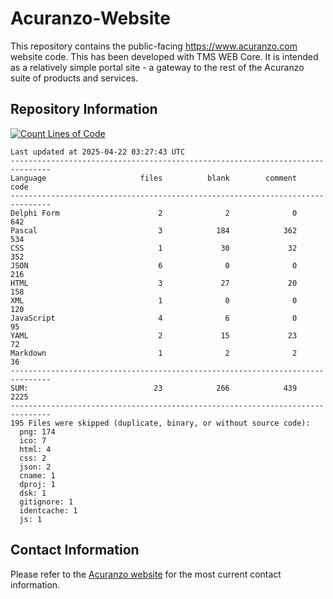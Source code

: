 # Acuranzo-Website
This repository contains the public-facing https://www.acuranzo.com website code. This has been developed with TMS WEB Core. It is intended as a relatively simple portal site - a gateway to the rest of the Acuranzo suite of products and services. 

## Repository Information
[![Count Lines of Code](https://github.com/lanboss-ltd/Acuranzo-Website/actions/workflows/main.yml/badge.svg)](https://github.com/lanboss-ltd/Acuranzo-Website/actions/workflows/main.yml)
<!--CLOC-START -->
```
Last updated at 2025-04-22 03:27:43 UTC
-------------------------------------------------------------------------------
Language                     files          blank        comment           code
-------------------------------------------------------------------------------
Delphi Form                      2              2              0            642
Pascal                           3            184            362            534
CSS                              1             30             32            352
JSON                             6              0              0            216
HTML                             3             27             20            158
XML                              1              0              0            120
JavaScript                       4              6              0             95
YAML                             2             15             23             72
Markdown                         1              2              2             36
-------------------------------------------------------------------------------
SUM:                            23            266            439           2225
-------------------------------------------------------------------------------
195 Files were skipped (duplicate, binary, or without source code):
  png: 174
  ico: 7
  html: 4
  css: 2
  json: 2
  cname: 1
  dproj: 1
  dsk: 1
  gitignore: 1
  identcache: 1
  js: 1
```
<!--CLOC-END-->

## Contact Information
Please refer to the [Acuranzo website](https://www.acuranzo.com) for the most current contact information.
